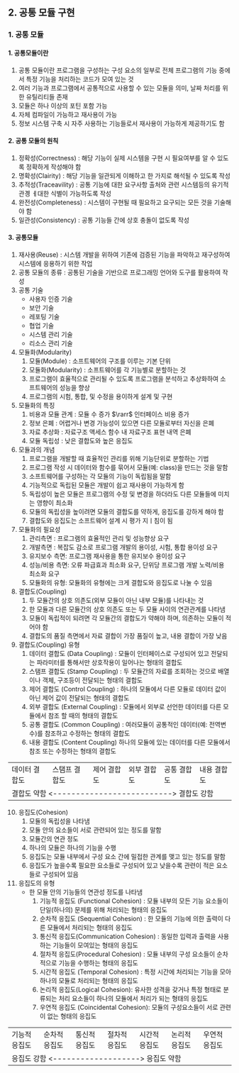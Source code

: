 ## 2. 공통 모듈 구현
### 1. 공통 모듈
#### 1. 공통모듈이란
1. 공통 모듈이란 프로그램을 구성하는 구성 요소의 일부로 전체 프로그램의 기능 중에서 특정 기능을 처리하는 코드가 모여 있는 것
2. 여러 기능과 프로그램에서 공통적으로 사용할 수 있는 모듈을 의미, 날짜 처리를 위한 유틸리티들 존재
3. 모듈은 하나 이상의 포틴 포함 가능
4. 자체 컴파일이 가능하고 재사용이 가능
5. 정보 시스템 구축 시 자주 사용하는 기능들로서 재사용이 가능하게 제공하기도 함
#### 2. 공통 모듈의 원칙
1. 정확성(Correctness) : 해당 기능이 실제 시스템을 구현 시 필요여부를 알 수 있도록 정확하게 작성해야 함
2. 명확성(Clairity) : 해당 기능을 일관되게 이해하고 한 가지로 해석될 수 있도록 작성
3. 추적성(Traceavility) : 공통 기능에 대한 요구사항 출처와 관련 시스템등의 유기적 관곙 ㅔ대한 식별이 가능하도록 작성
4. 완전성(Completeness) : 시스템이 구현될 때 필요하고 요구되는 모든 것을 기술해야 함
5. 일관성(Consistency) : 공통 기능들 간에 상호 충돌이 없도록 작성
#### 3. 공통모듈
1. 재사용(Reuse) : 시스템 개발을 위하여 기존에 검증된 기능을 파악하고 재구성하여 시스템에 응용하기 위한 작업
2. 공통 모듈의 종류 : 공통된 기술을 기반으로 프로그래밍 언어와 도구를 활용하여 작성
3. 공통 기술
   - 사용자 인증 기술
   - 보안 기술
   - 레포팅 기술
   - 협업 기술
   - 시스템 관리 기술
   - 리소스 관리 기술 
4. 모듈화(Modularity)
   1. 모듈(Module) : 소프트웨어의 구조를 이루는 기본 단위
   2. 모듈화(Modularity) : 소프트웨어를 각 기능별로 분할하는 것
   3. 프로그램이 효율적으로 관리될 수 있도록 프로그램을 분석하고 추상화하여 소프트웨어의 성능을 향상
   4. 프로그램의 시험, 통합, 및 수정을 용이하게 설계 및 구현
5. 모듈화의 특징
   1. 비용과 모듈 관계 : 모듈 수 증가 $\rarr$ 인터페이스 비용 증가
   2. 정보 은폐 : 어렵거나 변경 가능성이 있으면 다른 모듈로부터 자신을 은폐
   3. 자료 추상화 : 자료구조 액세스 함수 내 자료구조 표현 내역 은폐
   4. 모듈 독립성 : 낮은 결합도와 높은 응집도
6. 모듈과의 개념
   1. 프로그램을 개발할 때 효율적인 관리를 위해 기능단위로 분할하는 기법
   2. 프로그램 작성 시 데이터와 함수를 묶어서 모듈(예: class)을 만드는 것을 말함
   3. 소프트웨어를 구성하는 각 모듈의 기능이 독립됨을 말함
   4. 기능적으로 독립된 모듈은 개발이 쉽고 재사용이 가능하게 함
   5. 독립성이 높은 모듈은 프로그램의 수정 및 변경을 하더라도 다른 모듈들에 미치는 영향이 최소화
   6. 모듈의 독립성을 높이려면 모듈의 결합도를 약하게, 응집도를 강하게 해야 함
   7. 결합도와 응집도는 소프트웨어 설계 시 평가 지ㅣ침이 됨
7. 모듈화의 필요성
   1. 관리측면 : 프로그램의 효율적인 관리 및 성능향상 요구
   2. 개발측면 : 복잡도 감소로 프로그램 개발의 용이성, 시험, 통합 용이성 요구
   3. 유지보수 측면: 프로그램 재사용을 통한 유지보수 용이성 요구
   4. 성능/비용 측면: 오류 파급효과 최소화 요구, 단위당 프로그램 개발 노력/비용 최소화 요구
   5. 모듈화의 유형: 모듈화의 유형에는 크게 결합도와 응집도로 나눌 수 있음
8. 결합도(Coupling)
   1. 두 모듈간의 상호 의존도(외부 모듈이 아닌 내부 모듈)를 나타내는 것
   2. 한 모듈과 다른 모듈간의 상호 의존도 또는 두 모듈 사이의 연관관계를 나타냄
   3. 모듈이 독립적이 되려면 각 모듈간의 결합도가 약해야 하며, 의존하는 모듈이 적어야 함
   4. 결합도의 품질 측면에서 자료 결합이 가장 품질이 높고, 내용 결합이 가장 낮음
9. 결합도(Coupling) 유형
   1.  데이터 결합도 (Data Coupling) : 모듈이 인터페이스로 구성되어 있고 전달되는 파라미터를 통해서만 상호작용이 일어나는 형태의 결합도
   2.  스탬프 결합도 (Stamp Coupling) : 두 모듈간의 자료를 조회하는 것으로 배열이나 객체, 구조등이 전달되는 형태의 결합도
   3.  제어 결합도 (Control Coupling) : 하나의 모듈에서 다른 모듈로 데이터 값이 아닌 제어 값이 전달되는 형태의 결합도
   4.  외부 결합도 (External Coupling) : 모듈에서 외부로 선언한 데이터를 다른 모듈에서 참조 할 때의 형태의 결합도
   5.  공통 결합도 (Common Coupling) : 여러모듈이 공통적인 데이터(예: 전역변수)를 참조하고 수정하는 형태의 결합도
   6.  내용 결합도 (Content Coupling) 하나의 모듈에 있는 데이터를 다른 모듈에서 참조 또는 수정하는 형태의 결합도
<table>
    <tr>
        <td>데이터 결합도</td>
        <td>스탬프 결합도</td>
        <td>제어 결합도</td>
        <td>외부 결합도</td>
        <td>공통 결합도</td>
        <td>내용 결합도</td>
    </tr>
    <tr>
        <td colspan=6>결합도 약함 <--------------------------> 결합도 강함</td>
    </tr>
</table>

10. 응집도(Cohesion)
    1.  모듈의 독립성을 나타냄
    2.  모듈 안의 요소들이 서로 관련되어 있는 정도를 말함
    3.  모듈간의 연관 정도
    4.  하나의 모듈은 하나의 기능을 수행
    5.  응집도는 모듈 내부에서 구성 요소 간에 밀접한 관계를 맺고 있는 정도를 말함
    6.  응집도가 높을수록 필요한 요소들로 구성되어 있고 낮을수록 관련이 적은 요소들로 구성되어 있음
11. 응집도의 유형
    - 한 모듈 안의 기능들의 연관성 정도를 나타냄
      1. 기능적 응집도 (Functional Cohesion) : 모듈 내부의 모든 기능 요소들이 단일(하나의) 문제를 위해 처리되는 형태의 응집도
      2. 순차적 응집도 (Sequential Cohesion) : 한 모듈의 기능에 의한 출력이 다른 모듈에서 처리되는 형태의 응집도
      3. 통신적 응집도(Communication Cohesion) : 동일한 입력과 출력을 사용하는 기능들이 모여있는 형태의 응집도
      4. 절차적 응집도(Procedural Cohesion) : 모듈 내부의 구성 요소들이 순차적으로 기능을 수행하는 형태의 응집도
      5. 시간적 응집도 (Temporal Cohesion) : 특정 시간에 처리되는 기능을 모아 하나의 모듈로 처리되는 형태의 응집도
      6. 논리적 응집도(Logical Cohesion): 유사한 성격을 갖거나 특정 형태로 분류되는 처리 요소들이 하나의 모듈에서 처리가 되는 형태의 응집도
      7. 우연적 응집도 (Coincidental Cohesion): 모듈의 구성요소들이 서로 관련이 없는 형태의 응집도
<table>
    <tr>
        <td>기능적 응집도</td>
        <td>순차적 응집도</td>
        <td>통신적 응집도</td>
        <td>절차적 응집도</td>
        <td>시간적 응집도</td>
        <td>논리적 응집도</td>
        <td>우연적 응집도</td>
    </tr>
    <tr>
        <td colspan=6>응집도 강함 <-------------------> 응집도 약함</td>
    </tr>
</table>